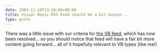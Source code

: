 ```yaml
---
date: 2003-11-18T23:10:00+00:00
title: Visual Basic RSS Feed should be a bit busier...
type: posts
---
```

There was a little issue with our criteria for [the VB feed](https://msdn.microsoft.com/vbasic/rss.xml), which has now been resolved... so you should notice that feed will have a fair bit more content going forward... all of it hopefully relevant to VB types (like me!)

